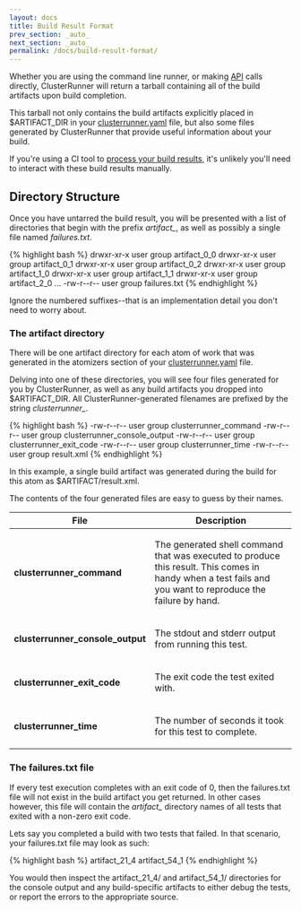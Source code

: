 ```yaml
---
layout: docs
title: Build Result Format
prev_section: _auto_
next_section: _auto_
permalink: /docs/build-result-format/
---
```


Whether you are using the command line runner, or making [API](/docs/api-docs) calls directly, ClusterRunner 
will return a tarball containing all of the build artifacts upon build completion. 

This tarball not only contains the build artifacts explicitly placed in $ARTIFACT_DIR in your 
[clusterrunner.yaml](/docs/job-configuration) file, but also some files generated by ClusterRunner that
provide useful information about your build.

<div class="note info">
    <p>If you're using a CI tool to
    <a href="http://localhost:4000/docs/ci-integration/#publish-build-results-in-ci">process your build
    results</a>, it's unlikely you'll need to interact with these build results manually.</p>
</div>

## Directory Structure



Once you have untarred the build result, you will be presented with a list of directories that begin with the
prefix <i>artifact_</i>, as well as possibly a single file named <i>failures.txt</i>.

{% highlight bash %}
drwxr-xr-x  user  group  artifact_0_0
drwxr-xr-x  user  group  artifact_0_1
drwxr-xr-x  user  group  artifact_0_2
drwxr-xr-x  user  group  artifact_1_0
drwxr-xr-x  user  group  artifact_1_1
drwxr-xr-x  user  group  artifact_2_0
...
-rw-r--r--  user  group  failures.txt
{% endhighlight %}

Ignore the numbered suffixes--that is an implementation detail you don't need to worry about. 

### The artifact directory

There will be one artifact directory for each atom of work that was generated in the atomizers section of your
[clusterrunner.yaml](/docs/job-configuration) file.

Delving into one of these directories, you will see four files generated for you by ClusterRunner, as well as
any build artifacts you dropped into $ARTIFACT_DIR. All ClusterRunner-generated filenames are prefixed by the
string <i>clusterrunner_</i>.

{% highlight bash %}
-rw-r--r--  user  group  clusterrunner_command
-rw-r--r--  user  group  clusterrunner_console_output
-rw-r--r--  user  group  clusterrunner_exit_code
-rw-r--r--  user  group  clusterrunner_time
-rw-r--r--  user  group  result.xml
{% endhighlight %}

In this example, a single build artifact was generated during the build for this atom as $ARTIFACT/result.xml.

The contents of the four generated files are easy to guess by their names.
  
<div class="mobile-side-scroller">
<table>
  <thead>
    <tr>
      <th>File</th>
      <th>Description</th>
    </tr>
  </thead>
  <tbody>
    <tr class="setting">
      <td>
        <p class="name"><strong>clusterrunner_command</strong></p>
      </td>
      <td>
        <p>The generated shell command that was executed to produce this result. This comes in handy when 
        a test fails and you want to reproduce the failure by hand.</p>
      </td>
    </tr>
    <tr class="setting">
      <td>
        <p class="name"><strong>clusterrunner_console_output</strong></p>
      </td>
      <td>
        <p>The stdout and stderr output from running this test.</p>
      </td>
    </tr>
    <tr class="setting">
      <td>
        <p class="name"><strong>clusterrunner_exit_code</strong></p>
      </td>
      <td>
        <p>The exit code the test exited with.</p>
      </td>
    </tr>
    <tr class="setting">
      <td>
        <p class="name"><strong>clusterrunner_time</strong></p>
      </td>
      <td>
        <p>The number of seconds it took for this test to complete.</p>
      </td>
    </tr>
  </tbody>
</table>
</div>

### The failures.txt file

If every test execution completes with an exit code of 0, then the failures.txt file will not exist in the 
build artifact you get returned. In other cases however, this file will contain the <i>artifact_</i>
directory names of all tests that exited with a non-zero exit code.

Lets say you completed a build with two tests that failed. In that scenario, your failures.txt file may
look as such:

{% highlight bash %}
artifact_21_4
artifact_54_1
{% endhighlight %}

You would then inspect the artifact_21_4/ and artifact_54_1/ directories for the console output and any
build-specific artifacts to either debug the tests, or report the errors to the appropriate source.
